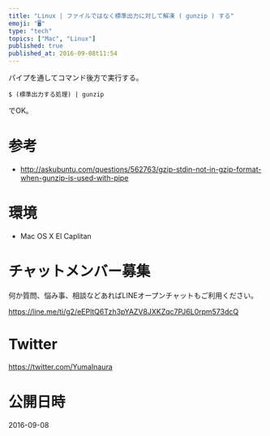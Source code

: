 ```yaml
---
title: "Linux | ファイルではなく標準出力に対して解凍 ( gunzip ) する"
emoji: "🖥"
type: "tech"
topics: ["Mac", "Linux"]
published: true
published_at: 2016-09-08t11:54
---
```


パイプを通してコマンド後方で実行する。

`$ (標準出力する処理) | gunzip`

でOK。

# 参考

- http://askubuntu.com/questions/562763/gzip-stdin-not-in-gzip-format-when-gunzip-is-used-with-pipe

# 環境

- Mac OS X El Caplitan








<!-- Update From Qiita API -->

# チャットメンバー募集


何か質問、悩み事、相談などあればLINEオープンチャットもご利用ください。

https://line.me/ti/g2/eEPltQ6Tzh3pYAZV8JXKZqc7PJ6L0rpm573dcQ





# Twitter


https://twitter.com/YumaInaura


<!-- Update From Qiita API -->



# 公開日時

2016-09-08
